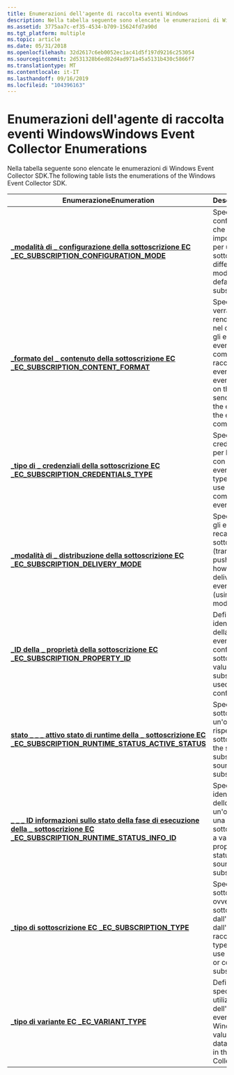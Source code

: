 ```yaml
---
title: Enumerazioni dell'agente di raccolta eventi Windows
description: Nella tabella seguente sono elencate le enumerazioni di Windows Event Collector SDK.
ms.assetid: 3775aa7c-ef35-4534-b709-15624fd7a90d
ms.tgt_platform: multiple
ms.topic: article
ms.date: 05/31/2018
ms.openlocfilehash: 32d2617c6eb0052ec1ac41d5f197d9216c253054
ms.sourcegitcommit: 2d531328b6ed82d4ad971a45a5131b430c5866f7
ms.translationtype: MT
ms.contentlocale: it-IT
ms.lasthandoff: 09/16/2019
ms.locfileid: "104396163"
---
```

# <a name="windows-event-collector-enumerations"></a><span data-ttu-id="f84b5-103">Enumerazioni dell'agente di raccolta eventi Windows</span><span class="sxs-lookup"><span data-stu-id="f84b5-103">Windows Event Collector Enumerations</span></span>

<span data-ttu-id="f84b5-104">Nella tabella seguente sono elencate le enumerazioni di Windows Event Collector SDK.</span><span class="sxs-lookup"><span data-stu-id="f84b5-104">The following table lists the enumerations of the Windows Event Collector SDK.</span></span>



| <span data-ttu-id="f84b5-105">Enumerazione</span><span class="sxs-lookup"><span data-stu-id="f84b5-105">Enumeration</span></span>                                                                                               | <span data-ttu-id="f84b5-106">Descrizione</span><span class="sxs-lookup"><span data-stu-id="f84b5-106">Description</span></span>                                                                                                                             |
|-----------------------------------------------------------------------------------------------------------|-----------------------------------------------------------------------------------------------------------------------------------------|
| [<span data-ttu-id="f84b5-107">**\_modalità di \_ configurazione della sottoscrizione EC \_**</span><span class="sxs-lookup"><span data-stu-id="f84b5-107">**EC\_SUBSCRIPTION\_CONFIGURATION\_MODE**</span></span>](/windows/desktop/api/Evcoll/ne-evcoll-ec_subscription_configuration_mode)                       | <span data-ttu-id="f84b5-108">Specifica modalità di configurazione diverse che modificano le impostazioni predefinite per una sottoscrizione.</span><span class="sxs-lookup"><span data-stu-id="f84b5-108">Specifies different configuration modes that change the default settings for a subscription.</span></span>                                            |
| [<span data-ttu-id="f84b5-109">**\_formato del \_ contenuto della sottoscrizione EC \_**</span><span class="sxs-lookup"><span data-stu-id="f84b5-109">**EC\_SUBSCRIPTION\_CONTENT\_FORMAT**</span></span>](/windows/desktop/api/Evcoll/ne-evcoll-ec_subscription_content_format)                               | <span data-ttu-id="f84b5-110">Specifica il modo in cui verrà eseguito il rendering degli eventi nel computer che invia gli eventi prima che gli eventi vengano inviati al computer dell'agente di raccolta eventi.</span><span class="sxs-lookup"><span data-stu-id="f84b5-110">Specifies how events will be rendered on the computer that sends the events before the events are sent to the event collector computer.</span></span> |
| [<span data-ttu-id="f84b5-111">**\_tipo di \_ credenziali della sottoscrizione EC \_**</span><span class="sxs-lookup"><span data-stu-id="f84b5-111">**EC\_SUBSCRIPTION\_CREDENTIALS\_TYPE**</span></span>](/windows/desktop/api/Evcoll/ne-evcoll-ec_subscription_credentials_type)                           | <span data-ttu-id="f84b5-112">Specifica il tipo di credenziali da utilizzare per la comunicazione con origini evento.</span><span class="sxs-lookup"><span data-stu-id="f84b5-112">Specifies the type of credentials to use when communicating with event sources.</span></span>                                                         |
| [<span data-ttu-id="f84b5-113">**\_modalità di \_ distribuzione della sottoscrizione EC \_**</span><span class="sxs-lookup"><span data-stu-id="f84b5-113">**EC\_SUBSCRIPTION\_DELIVERY\_MODE**</span></span>](/windows/desktop/api/Evcoll/ne-evcoll-ec_subscription_delivery_mode)                                 | <span data-ttu-id="f84b5-114">Specifica il modo in cui gli eventi vengono recapitati tramite una sottoscrizione di eventi (tramite un modello push o pull).</span><span class="sxs-lookup"><span data-stu-id="f84b5-114">Specifies how events are delivered through an event subscription (using a push or pull model).</span></span>                                          |
| [<span data-ttu-id="f84b5-115">**\_ID della \_ proprietà della sottoscrizione EC \_**</span><span class="sxs-lookup"><span data-stu-id="f84b5-115">**EC\_SUBSCRIPTION\_PROPERTY\_ID**</span></span>](/windows/desktop/api/Evcoll/ne-evcoll-ec_subscription_property_id)                                     | <span data-ttu-id="f84b5-116">Definisce i valori per identificare le proprietà della sottoscrizione di eventi utilizzate per la configurazione della sottoscrizione.</span><span class="sxs-lookup"><span data-stu-id="f84b5-116">Defines values to identify event subscription properties used for subscription configuration.</span></span>                                           |
| [<span data-ttu-id="f84b5-117">**stato \_ \_ \_ attivo stato di runtime della \_ sottoscrizione EC \_**</span><span class="sxs-lookup"><span data-stu-id="f84b5-117">**EC\_SUBSCRIPTION\_RUNTIME\_STATUS\_ACTIVE\_STATUS**</span></span>](/windows/desktop/api/Evcoll/ne-evcoll-ec_subscription_runtime_status_active_status) | <span data-ttu-id="f84b5-118">Specifica lo stato di una sottoscrizione o di un'origine evento rispetto a una sottoscrizione.</span><span class="sxs-lookup"><span data-stu-id="f84b5-118">Specifies the status of a subscription or an event source with respect to a subscription.</span></span>                                               |
| [<span data-ttu-id="f84b5-119">**\_ \_ \_ ID informazioni sullo stato della fase di esecuzione della \_ sottoscrizione EC \_**</span><span class="sxs-lookup"><span data-stu-id="f84b5-119">**EC\_SUBSCRIPTION\_RUNTIME\_STATUS\_INFO\_ID**</span></span>](/windows/desktop/api/Evcoll/ne-evcoll-ec_subscription_runtime_status_info_id)             | <span data-ttu-id="f84b5-120">Specifica un valore che identifica una proprietà dello stato di runtime di un'origine evento o di una sottoscrizione.</span><span class="sxs-lookup"><span data-stu-id="f84b5-120">Specifies a value that identifies a property of the runtime status of an event source or a subscription.</span></span>                                |
| [<span data-ttu-id="f84b5-121">**\_tipo di sottoscrizione EC \_**</span><span class="sxs-lookup"><span data-stu-id="f84b5-121">**EC\_SUBSCRIPTION\_TYPE**</span></span>](/windows/desktop/api/Evcoll/ne-evcoll-ec_subscription_type)                                                    | <span data-ttu-id="f84b5-122">Specifica il tipo di sottoscrizione da usare, ovvero una sottoscrizione avviata dall'origine o dall'agente di raccolta.</span><span class="sxs-lookup"><span data-stu-id="f84b5-122">Specifies the type of subscription to use (a source initiated or collector initiated subscription).</span></span>                                     |
| [<span data-ttu-id="f84b5-123">**\_tipo di variante EC \_**</span><span class="sxs-lookup"><span data-stu-id="f84b5-123">**EC\_VARIANT\_TYPE**</span></span>](/windows/desktop/api/Evcoll/ne-evcoll-ec_variant_type)                                                              | <span data-ttu-id="f84b5-124">Definisce i valori che specificano i tipi di dati utilizzati nelle funzioni dell'agente di raccolta eventi di Windows.</span><span class="sxs-lookup"><span data-stu-id="f84b5-124">Defines the values that specify the data types that are used in the Windows Event Collector functions.</span></span>                                  |



 

 

 




